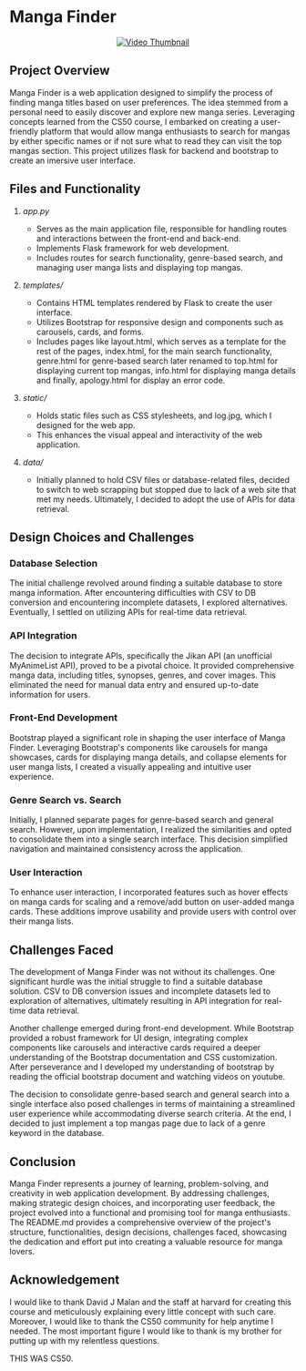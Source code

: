 # Manga Finder

<center>

[![Video Thumbnail](https://img.youtube.com/vi/1FKR5jviN2E/0.jpg)](https://www.youtube.com/watch?v=1FKR5jviN2E)

</center>


## Project Overview

Manga Finder is a web application designed to simplify the process of finding manga titles based on user preferences. The idea stemmed from a personal need to easily discover and explore new manga series. Leveraging concepts learned from the CS50 course, I embarked on creating a user-friendly platform that would allow manga enthusiasts to search for mangas by either specific names or if not sure what to read they can visit the top mangas section. This project utilizes flask for backend and bootstrap to create an imersive user interface.

## Files and Functionality

1. *app.py*
   - Serves as the main application file, responsible for handling routes and interactions between the front-end and back-end.
   - Implements Flask framework for web development.
   - Includes routes for search functionality, genre-based search, and managing user manga lists and displaying top mangas.

2. *templates/*
   - Contains HTML templates rendered by Flask to create the user interface.
   - Utilizes Bootstrap for responsive design and components such as carousels, cards, and forms.
   - Includes pages like layout.html, which serves as a template for the rest of the pages, index.html, for the main search functionality, genre.html for genre-based search later renamed to top.html for displaying current top mangas, info.html for displaying manga details and finally, apology.html for display an error code.

3. *static/*
   - Holds static files such as CSS stylesheets, and log.jpg, which I designed for the web app.
   - This enhances the visual appeal and interactivity of the web application.

4. *data/*
   - Initially planned to hold CSV files or database-related files, decided to switch to web scrapping but stopped due to lack of a web site that met my needs. Ultimately, I decided to adopt the use of APIs for data retrieval.

## Design Choices and Challenges

### Database Selection
The initial challenge revolved around finding a suitable database to store manga information. After encountering difficulties with CSV to DB conversion and encountering incomplete datasets, I explored alternatives. Eventually, I settled on utilizing APIs for real-time data retrieval.

### API Integration
The decision to integrate APIs, specifically the Jikan API (an unofficial MyAnimeList API), proved to be a pivotal choice. It provided comprehensive manga data, including titles, synopses, genres, and cover images. This eliminated the need for manual data entry and ensured up-to-date information for users.

### Front-End Development
Bootstrap played a significant role in shaping the user interface of Manga Finder. Leveraging Bootstrap's components like carousels for manga showcases, cards for displaying manga details, and collapse elements for user manga lists, I created a visually appealing and intuitive user experience.

### Genre Search vs. Search
Initially, I planned separate pages for genre-based search and general search. However, upon implementation, I realized the similarities and opted to consolidate them into a single search interface. This decision simplified navigation and maintained consistency across the application.

### User Interaction
To enhance user interaction, I incorporated features such as hover effects on manga cards for scaling and a remove/add button on user-added manga cards. These additions improve usability and provide users with control over their manga lists.

## Challenges Faced

The development of Manga Finder was not without its challenges. One significant hurdle was the initial struggle to find a suitable database solution. CSV to DB conversion issues and incomplete datasets led to exploration of alternatives, ultimately resulting in API integration for real-time data retrieval.

Another challenge emerged during front-end development. While Bootstrap provided a robust framework for UI design, integrating complex components like carousels and interactive cards required a deeper understanding of the Bootstrap documentation and CSS customization. After perseverance and I developed my understanding of bootstrap by reading the official bootstrap document and watching videos on youtube.

The decision to consolidate genre-based search and general search into a single interface also posed challenges in terms of maintaining a streamlined user experience while accommodating diverse search criteria. At the end, I decided to just implement a top mangas page due to lack of a genre keyword in the database.

## Conclusion

Manga Finder represents a journey of learning, problem-solving, and creativity in web application development. By addressing challenges, making strategic design choices, and incorporating user feedback, the project evolved into a functional and promising tool for manga enthusiasts. The README.md provides a comprehensive overview of the project's structure, functionalities, design decisions, challenges faced, showcasing the dedication and effort put into creating a valuable resource for manga lovers.

## Acknowledgement

I would like to thank David J Malan and the staff at harvard for creating this course and meticulously explaining every little concept with such care. Moreover, I would like to thank the CS50 community for help anytime I needed. The most important figure I would like to thank is my brother for putting up with my relentless questions.

THIS WAS CS50.
